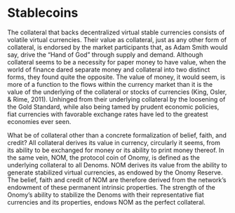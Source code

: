 # Stablecoins

The collateral that backs decentralized virtual stable currencies consists of volatile virtual currencies. Their value as collateral, just as any other form of collateral, is endorsed by the market participants that, as Adam Smith would say, drive the “Hand of God” through supply and demand. Although collateral seems to be a necessity for paper money to have value, when the world of finance dared separate money and collateral into two distinct forms, they found quite the opposite. The value of money, it would seem, is more of a function to the flows within the currency market than it is the value of the underlying of the collateral or stocks of currencies (King, Osler, & Rime, 2011). Unhinged from their underlying collateral by the loosening of the Gold Standard, while also being tamed by prudent economic policies, fiat currencies with favorable exchange rates have led to the greatest economies ever seen.

What be of collateral other than a concrete formalization of belief, faith, and credit?  All collateral derives its value in currency, circularly it seems, from its ability to be exchanged for money or its ability to print money thereof. In the same vein, NOM, the protocol coin of Onomy, is defined as the underlying collateral to all Denoms. NOM derives its value from the ability to generate stabilized virtual currencies, as endowed by the Onomy Reserve. The belief, faith and credit of NOM are therefore derived from the network’s endowment of these permanent intrinsic properties. The strength of the Onomy’s ability to stabilize the Denoms with their representative fiat currencies and its properties, endows NOM as the perfect collateral.
